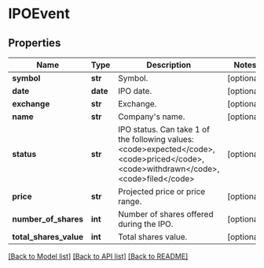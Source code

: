 # IPOEvent

## Properties
Name | Type | Description | Notes
------------ | ------------- | ------------- | -------------
**symbol** | **str** | Symbol. | [optional] 
**date** | **date** | IPO date. | [optional] 
**exchange** | **str** | Exchange. | [optional] 
**name** | **str** | Company&#39;s name. | [optional] 
**status** | **str** | IPO status. Can take 1 of the following values: &lt;code&gt;expected&lt;/code&gt;,&lt;code&gt;priced&lt;/code&gt;,&lt;code&gt;withdrawn&lt;/code&gt;,&lt;code&gt;filed&lt;/code&gt; | [optional] 
**price** | **str** | Projected price or price range. | [optional] 
**number_of_shares** | **int** | Number of shares offered during the IPO. | [optional] 
**total_shares_value** | **int** | Total shares value. | [optional] 

[[Back to Model list]](../README.md#documentation-for-models) [[Back to API list]](../README.md#documentation-for-api-endpoints) [[Back to README]](../README.md)


